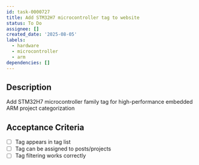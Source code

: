 ```yaml
---
id: task-0000727
title: Add STM32H7 microcontroller tag to website
status: To Do
assignee: []
created_date: '2025-08-05'
labels:
  - hardware
  - microcontroller
  - arm
dependencies: []
---
```


## Description

Add STM32H7 microcontroller family tag for high-performance embedded ARM project categorization

## Acceptance Criteria

- [ ] Tag appears in tag list
- [ ] Tag can be assigned to posts/projects
- [ ] Tag filtering works correctly
